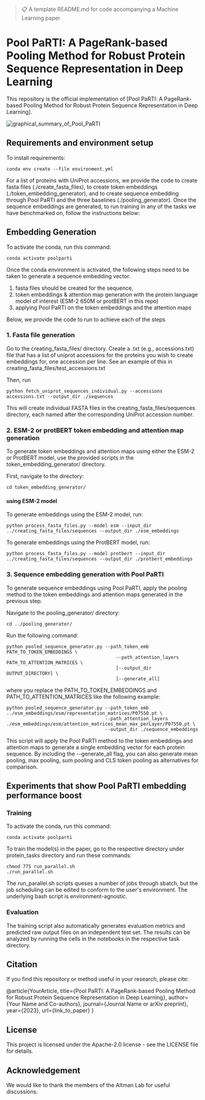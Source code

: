>📋  A template README.md for code accompanying a Machine Learning paper

# Pool PaRTI: A PageRank-based Pooling Method for Robust Protein Sequence Representation in Deep Learning

This repository is the official implementation of [Pool PaRTI: A PageRank-based Pooling Method for Robust Protein Sequence Representation in Deep Learning]. 

![graphical_summary_of_Pool_PaRTI](https://github.com/user-attachments/assets/de0b97e9-069c-43ea-9a0d-da8fe80fe3cc)

## Requirements and environment setup

To install requirements:

```setup
conda env create --file environment.yml
```

For a list of proteins with UniProt accessions, we provide the code to create fasta files (./create_fasta_files), to create token embeddings (./token_embedding_generator), and to create sequence embedding through Pool PaRTI and the three baselines (./pooling_generator). Once the sequence embeddings are generated, to run training in any of the tasks we have benchmarked on, follow the instructions below:

## Embedding Generation

To activate the conda, run this command:

```activation
conda activate poolparti
```

Once the conda environment is activated, the following steps need to be taken to generate a sequence embedding vector.
1) fasta files should be created for the sequence,
2) token embeddings & attention map generation with the protein language model of interest (ESM-2 650M or protBERT in this repo)
3) applying Pool PaRTI on the token embeddings and the attention maps

Below, we provide the code to run to achieve each of the steps

### 1. Fasta file generation

Go to the creating_fasta_files/ directory. Create a .txt (e.g., accessions.txt) file that has a list of uniprot accessions for the proteins you wish to create embeddings for, one accession per line. See an example of this in creating_fasta_files/test_accessions.txt

Then, run
```fasta run
python fetch_uniprot_sequences_individual.py --accessions accessions.txt --output_dir ./sequences
```

This will create individual FASTA files in the creating_fasta_files/sequences directory, each named after the corresponding UniProt accession number.

### 2. ESM-2 or protBERT token embedding and attention map generation
To generate token embeddings and attention maps using either the ESM-2 or ProtBERT model, use the provided scripts in the token_embedding_generator/ directory.

First, navigate to the directory: 
```
cd token_embedding_generator/
```

#### using ESM-2 model

To generate embeddings using the ESM-2 model, run:
```
python process_fasta_files.py --model esm --input_dir ../creating_fasta_files/sequences --output_dir ./esm_embeddings

```

To generate embeddings using the ProtBERT model, run:
```
python process_fasta_files.py --model protbert --input_dir ../creating_fasta_files/sequences --output_dir ./protbert_embeddings
```

### 3. Sequence embedding generation with Pool PaRTI
To generate sequence embeddings using Pool PaRTI, apply the pooling method to the token embeddings and attention maps generated in the previous step.

Navigate to the pooling_generator/ directory:

```
cd ../pooling_generator/
```
Run the following command:

```
python pooled_sequence_generator.py --path_token_emb PATH_TO_TOKEN_EMBEDDINGS \
                                        --path_attention_layers PATH_TO_ATTENTION_MATRICES \
                                        [--output_dir OUTPUT_DIRECTORY] \
                                        [--generate_all]
```
where you replace the PATH_TO_TOKEN_EMBEDDINGS and PATH_TO_ATTENTION_MATRICES like the following example:

```
python pooled_sequence_generator.py --path_token_emb ../esm_embeddings/esm/representation_matrices/P07550.pt \
                                    --path_attention_layers ./esm_embeddings/esm/attention_matrices_mean_max_perLayer/P07550.pt \
                                    --output_dir ./sequence_embeddings                                  
```

This script will apply the Pool PaRTI method to the token embeddings and attention maps to generate a single embedding vector for each protein sequence. By including the --generate_all flag, you can also generate mean pooling, max pooling, sum pooling and CLS token pooling as alternatives for comparison.


## Experiments that show Pool PaRTI embedding performance boost 
### Training

To activate the conda, run this command:

```activation
conda activate poolparti
```

To train the model(s) in the paper, go to the respective directory under protein_tasks directory and run these commands:

```train
chmod 775 run_parallel.sh
./run_parallel.sh
```

The run_parallel.sh scripts queses a number of jobs through sbatch, but the job scheduling can be edited to conform to the user's environment. The underlying bash script is environment-agnostic. 

### Evaluation

The training script also automatically generates evaluation metrics and predicted raw output files on an independent test set. The results can be analyzed by running the cells in the notebooks in the respective task directory.

## Citation

If you find this repository or method useful in your research, please cite:

@article{YourArticle,
  title={Pool PaRTI: A PageRank-based Pooling Method for Robust Protein Sequence Representation in Deep Learning},
  author={Your Name and Co-authors},
  journal={Journal Name or arXiv preprint},
  year={2023},
  url={link_to_paper}
}

## License
This project is licensed under the Apache-2.0 license - see the LICENSE file for details.

## Acknowledgement
We would like to thank the members of the Altman Lab for useful discussions.
